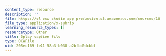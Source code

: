 ```yaml
---
content_type: resource
description: ''
file: https://ol-ocw-studio-app-production.s3.amazonaws.com/courses/18-01sc-single-variable-calculus-fall-2010/205ec169fe4158a3b038a2bfbd0dcbbf_Bb-bgJdOqig.vtt
file_type: application/x-subrip
learning_resource_types: []
resourcetype: Other
title: 3play caption file
type: OCWFile
uid: 205ec169-fe41-58a3-b038-a2bfbd0dcbbf
---
```

